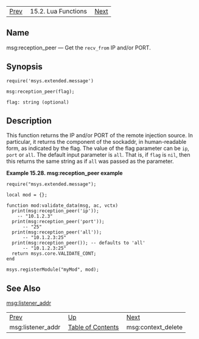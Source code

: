 |     |     |     |
| --- | --- | --- |
| [Prev](lua.ref.msg_listener_addr)  | 15.2. Lua Functions |  [Next](lua.ref.msg_context_delete.php) |

<a name="lua.ref.msg_reception_peer"></a>
## Name

msg:reception_peer — Get the `recv_from` IP and/or PORT.

<a name="idp24264912"></a>
## Synopsis

`require('msys.extended.message')`

`msg:reception_peer(flag);`

`flag: string (optional)`<a name="idp24268320"></a>
## Description

This function returns the IP and/or PORT of the remote injection source. In particular, it returns the component of the sockaddr, in human-readable form, as indicated by the flag. The value of the flag parameter can be `ip`, `port` or `all`. The default input parameter is `all`. That is, if `flag` is `nil`, then this returns the same string as if `all` was passed as the parameter.

<a name="lua.ref.msg_reception_peer.example"></a>

**Example 15.28. msg:reception_peer example**

```
require("msys.extended.message");

local mod = {};

function mod:validate_data(msg, ac, vctx)
  print(msg:reception_peer('ip'));
    -- "10.1.2.3"
  print(msg:reception_peer('port'));
      -- "25"
  print(msg:reception_peer('all'));
      -- "10.1.2.3:25"
  print(msg:reception_peer()); -- defaults to 'all'
      -- "10.1.2.3:25"
  return msys.core.VALIDATE_CONT;
end

msys.registerModule("myMod", mod);
```

<a name="idp24275888"></a>
## See Also

[msg:listener_addr](lua.ref.msg_listener_addr "msg:listener_addr")

|     |     |     |
| --- | --- | --- |
| [Prev](lua.ref.msg_listener_addr)  | [Up](lua.function.details.php) |  [Next](lua.ref.msg_context_delete.php) |
| msg:listener_addr  | [Table of Contents](index) |  msg:context_delete |
